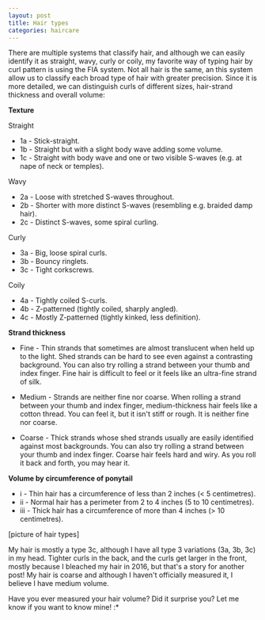 ```yaml
---
layout: post
title: Hair types
categories: haircare
---
```


There are multiple systems that classify hair, and although we can easily identify it as straight, wavy, curly or coily, my favorite way of typing hair by curl pattern is using the FIA system. Not all hair is the same, an this system allow us to classify each broad type of hair with greater precision.<!--more--> Since it is more detailed, we can distinguish curls of different sizes, hair-strand thickness and overall volume:

<!--(Table do FIA system) https://en.wikipedia.org/wiki/Hair#Classification_systems-->

**Texture**

Straight
* 1a - Stick-straight.
* 1b - Straight but with a slight body wave adding some volume.
* 1c - Straight with body wave and one or two visible S-waves (e.g. at nape of neck or temples).

Wavy
* 2a - Loose with stretched S-waves throughout.
* 2b - Shorter with more distinct S-waves (resembling e.g. braided damp hair).
* 2c - Distinct S-waves, some spiral curling.

Curly
* 3a - Big, loose spiral curls.
* 3b - Bouncy ringlets.
* 3c - Tight corkscrews.

Coily
* 4a - Tightly coiled S-curls.
* 4b - Z-patterned (tightly coiled, sharply angled).
* 4c - Mostly Z-patterned (tightly kinked, less definition).

**Strand thickness**
* Fine - Thin strands that sometimes are almost translucent when held up to the light. Shed strands can be hard to see even against a contrasting background. You can also try rolling a strand between your thumb and index finger. Fine hair is difficult to feel or it feels like an ultra-fine strand of silk.

* Medium - Strands are neither fine nor coarse. When rolling a strand between your thumb and index finger, medium-thickness hair feels like a cotton thread. You can feel it, but it isn't stiff or rough. It is neither fine nor coarse.

* Coarse - Thick strands whose shed strands usually are easily identified against most backgrounds. You can also try rolling a strand between your thumb and index finger. Coarse hair feels hard and wiry. As you roll it back and forth, you may hear it.

**Volume by circumference of ponytail**
* i	- Thin hair has	a circumference of less than 2 inches (< 5 centimetres).
* ii - Normal hair has a perimeter from 2 to 4 inches (5 to 10 centimetres).
* iii - Thick hair has a circumference of more than 4 inches (> 10 centimetres).

[picture of hair types]

My hair is mostly a type 3c, although I have all type 3 variations (3a, 3b, 3c) in  my head.
Tighter curls  in the back, and the curls get larger in the front, mostly because I bleached my hair in 2016, but that's a story for another post! My hair is coarse and although I haven't officially measured it, I believe I have medium volume. 

Have you ever measured your hair volume? Did it surprise you? Let me know if you want to know mine! :*
